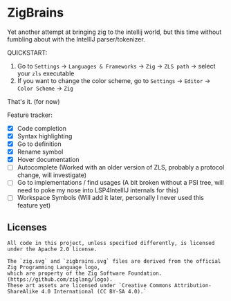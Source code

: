 # ZigBrains

<!-- Plugin description -->
Yet another attempt at bringing zig to the intellij world, but this time without fumbling about with the
IntellIJ parser/tokenizer.

QUICKSTART:
1. Go to `Settings` -> `Languages & Frameworks` -> `Zig` -> `ZLS path` -> select your `zls` executable
2. If you want to change the color scheme, go to `Settings` -> `Editor` -> `Color Scheme` -> `Zig`

That's it. (for now)

Feature tracker:

- [x] Code completion
- [x] Syntax highlighting
- [x] Go to definition
- [x] Rename symbol
- [x] Hover documentation
- [ ] Autocomplete
  (Worked with an older version of ZLS, probably a protocol change, will investigate)
- [ ] Go to implementations / find usages
  (A bit broken without a PSI tree, will need to poke my nose into LSP4IntellIJ internals for this)
- [ ] Workspace Symbols
  (Will add it later, personally I never used this feature yet)
<!-- Plugin description end -->

## Licenses
```
All code in this project, unless specified differently, is licensed under the Apache 2.0 license.
```
```
The `zig.svg` and `zigbrains.svg` files are derived from the official Zig Programming Language logo,
which are property of the Zig Software Foundation. (https://github.com/ziglang/logo).
These art assets are licensed under `Creative Commons Attribution-ShareAlike 4.0 International (CC BY-SA 4.0).`
```

